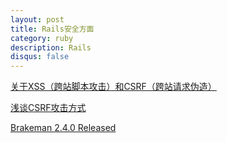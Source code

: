 ```yaml
---
layout: post
title: Rails安全方面
category: ruby
description: Rails
disqus: false
---
```


[关于XSS（跨站脚本攻击）和CSRF（跨站请求伪造）](http://snoopyxdy.blog.163.com/blog/static/60117440201284103022779/)

[浅谈CSRF攻击方式](http://www.cnblogs.com/hyddd/archive/2009/04/09/1432744.html)

[Brakeman 2.4.0 Released](http://brakemanscanner.org/)